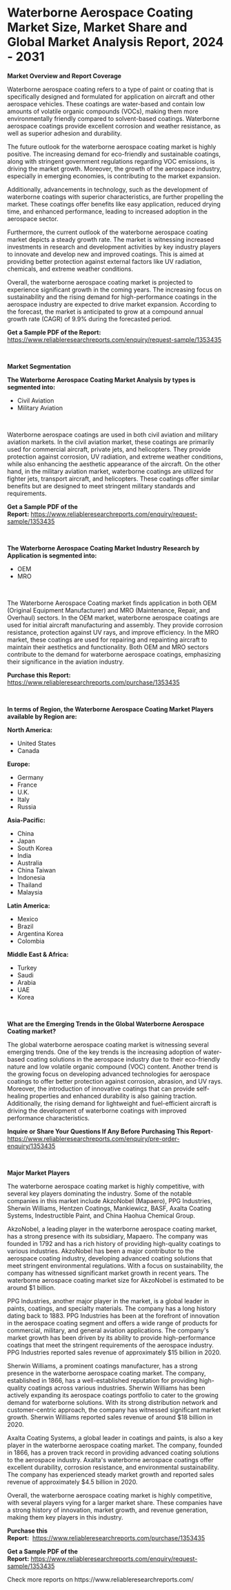 <p><h1>Waterborne Aerospace Coating Market Size, Market Share and Global Market Analysis Report, 2024 - 2031</h1></p><p><strong>Market Overview and Report Coverage</strong></p>
<p><p>Waterborne aerospace coating refers to a type of paint or coating that is specifically designed and formulated for application on aircraft and other aerospace vehicles. These coatings are water-based and contain low amounts of volatile organic compounds (VOCs), making them more environmentally friendly compared to solvent-based coatings. Waterborne aerospace coatings provide excellent corrosion and weather resistance, as well as superior adhesion and durability.</p><p>The future outlook for the waterborne aerospace coating market is highly positive. The increasing demand for eco-friendly and sustainable coatings, along with stringent government regulations regarding VOC emissions, is driving the market growth. Moreover, the growth of the aerospace industry, especially in emerging economies, is contributing to the market expansion.</p><p>Additionally, advancements in technology, such as the development of waterborne coatings with superior characteristics, are further propelling the market. These coatings offer benefits like easy application, reduced drying time, and enhanced performance, leading to increased adoption in the aerospace sector.</p><p>Furthermore, the current outlook of the waterborne aerospace coating market depicts a steady growth rate. The market is witnessing increased investments in research and development activities by key industry players to innovate and develop new and improved coatings. This is aimed at providing better protection against external factors like UV radiation, chemicals, and extreme weather conditions.</p><p>Overall, the waterborne aerospace coating market is projected to experience significant growth in the coming years. The increasing focus on sustainability and the rising demand for high-performance coatings in the aerospace industry are expected to drive market expansion. According to the forecast, the market is anticipated to grow at a compound annual growth rate (CAGR) of 9.9% during the forecasted period.</p></p>
<p><strong>Get a Sample PDF of the Report:</strong> <a href="https://www.reliableresearchreports.com/enquiry/request-sample/1353435">https://www.reliableresearchreports.com/enquiry/request-sample/1353435</a></p>
<p>&nbsp;</p>
<p><strong>Market Segmentation</strong></p>
<p><strong>The Waterborne Aerospace Coating Market Analysis by types is segmented into:</strong></p>
<p><ul><li>Civil Aviation</li><li>Military Aviation</li></ul></p>
<p>&nbsp;</p>
<p><p>Waterborne aerospace coatings are used in both civil aviation and military aviation markets. In the civil aviation market, these coatings are primarily used for commercial aircraft, private jets, and helicopters. They provide protection against corrosion, UV radiation, and extreme weather conditions, while also enhancing the aesthetic appearance of the aircraft. On the other hand, in the military aviation market, waterborne coatings are utilized for fighter jets, transport aircraft, and helicopters. These coatings offer similar benefits but are designed to meet stringent military standards and requirements.</p></p>
<p><strong>Get a Sample PDF of the Report:</strong>&nbsp;<a href="https://www.reliableresearchreports.com/enquiry/request-sample/1353435">https://www.reliableresearchreports.com/enquiry/request-sample/1353435</a></p>
<p>&nbsp;</p>
<p><strong>The Waterborne Aerospace Coating Market Industry Research by Application is segmented into:</strong></p>
<p><ul><li>OEM</li><li>MRO</li></ul></p>
<p>&nbsp;</p>
<p><p>The Waterborne Aerospace Coating market finds application in both OEM (Original Equipment Manufacturer) and MRO (Maintenance, Repair, and Overhaul) sectors. In the OEM market, waterborne aerospace coatings are used for initial aircraft manufacturing and assembly. They provide corrosion resistance, protection against UV rays, and improve efficiency. In the MRO market, these coatings are used for repairing and repainting aircraft to maintain their aesthetics and functionality. Both OEM and MRO sectors contribute to the demand for waterborne aerospace coatings, emphasizing their significance in the aviation industry.</p></p>
<p><strong>Purchase this Report:</strong>&nbsp; <a href="https://www.reliableresearchreports.com/purchase/1353435">https://www.reliableresearchreports.com/purchase/1353435</a></p>
<p>&nbsp;</p>
<p><strong>In terms of Region, the Waterborne Aerospace Coating Market Players available by Region are:</strong></p>
<p>
    <p> <strong> North America: </strong>
        <ul>
            <li>United States</li>
            <li>Canada</li>
        </ul>
        </p> 
    <p> <strong> Europe: </strong>
        <ul>
            <li>Germany</li>
            <li>France</li>
            <li>U.K.</li>
            <li>Italy</li>
            <li>Russia</li>
        </ul>
        </p> 
    <p> <strong> Asia-Pacific: </strong>
        <ul>
            <li>China</li>
            <li>Japan</li>
            <li>South Korea</li>
            <li>India</li>
            <li>Australia</li>
            <li>China Taiwan</li>
            <li>Indonesia</li>
            <li>Thailand</li>
            <li>Malaysia</li>
        </ul>
        </p> 
    <p> <strong> Latin America: </strong>
        <ul>
            <li>Mexico</li>
            <li>Brazil</li>
            <li>Argentina Korea</li>
            <li>Colombia</li>
        </ul>
        </p> 
    <p> <strong> Middle East & Africa: </strong>
        <ul>
            <li>Turkey</li>
            <li>Saudi</li>
            <li>Arabia</li>
            <li>UAE</li>
            <li>Korea</li>
        </ul>
    </p>
    </p>
<p>&nbsp;</p>
<p><strong>What are the Emerging Trends in the Global Waterborne Aerospace Coating market?</strong></p>
<p><p>The global waterborne aerospace coating market is witnessing several emerging trends. One of the key trends is the increasing adoption of water-based coating solutions in the aerospace industry due to their eco-friendly nature and low volatile organic compound (VOC) content. Another trend is the growing focus on developing advanced technologies for aerospace coatings to offer better protection against corrosion, abrasion, and UV rays. Moreover, the introduction of innovative coatings that can provide self-healing properties and enhanced durability is also gaining traction. Additionally, the rising demand for lightweight and fuel-efficient aircraft is driving the development of waterborne coatings with improved performance characteristics.</p></p>
<p><strong>Inquire or Share Your Questions If Any Before Purchasing This Report</strong>- <a href="https://www.reliableresearchreports.com/enquiry/pre-order-enquiry/1353435">https://www.reliableresearchreports.com/enquiry/pre-order-enquiry/1353435</a></p>
<p>&nbsp;</p>
<p><strong>Major Market Players</strong></p>
<p><p>The waterborne aerospace coating market is highly competitive, with several key players dominating the industry. Some of the notable companies in this market include AkzoNobel (Mapaero), PPG Industries, Sherwin Williams, Hentzen Coatings, Mankiewicz, BASF, Axalta Coating Systems, Indestructible Paint, and China Haohua Chemical Group.</p><p>AkzoNobel, a leading player in the waterborne aerospace coating market, has a strong presence with its subsidiary, Mapaero. The company was founded in 1792 and has a rich history of providing high-quality coatings to various industries. AkzoNobel has been a major contributor to the aerospace coating industry, developing advanced coating solutions that meet stringent environmental regulations. With a focus on sustainability, the company has witnessed significant market growth in recent years. The waterborne aerospace coating market size for AkzoNobel is estimated to be around $1 billion.</p><p>PPG Industries, another major player in the market, is a global leader in paints, coatings, and specialty materials. The company has a long history dating back to 1883. PPG Industries has been at the forefront of innovation in the aerospace coating segment and offers a wide range of products for commercial, military, and general aviation applications. The company's market growth has been driven by its ability to provide high-performance coatings that meet the stringent requirements of the aerospace industry. PPG Industries reported sales revenue of approximately $15 billion in 2020.</p><p>Sherwin Williams, a prominent coatings manufacturer, has a strong presence in the waterborne aerospace coating market. The company, established in 1866, has a well-established reputation for providing high-quality coatings across various industries. Sherwin Williams has been actively expanding its aerospace coatings portfolio to cater to the growing demand for waterborne solutions. With its strong distribution network and customer-centric approach, the company has witnessed significant market growth. Sherwin Williams reported sales revenue of around $18 billion in 2020.</p><p>Axalta Coating Systems, a global leader in coatings and paints, is also a key player in the waterborne aerospace coating market. The company, founded in 1866, has a proven track record in providing advanced coating solutions to the aerospace industry. Axalta's waterborne aerospace coatings offer excellent durability, corrosion resistance, and environmental sustainability. The company has experienced steady market growth and reported sales revenue of approximately $4.5 billion in 2020.</p><p>Overall, the waterborne aerospace coating market is highly competitive, with several players vying for a larger market share. These companies have a strong history of innovation, market growth, and revenue generation, making them key players in this industry.</p></p>
<p><strong>Purchase this Report:</strong>&nbsp;&nbsp;<a href="https://www.reliableresearchreports.com/purchase/1353435">https://www.reliableresearchreports.com/purchase/1353435</a></p>
<p></p>
<p><strong>Get a Sample PDF of the Report:</strong>&nbsp;<a href="https://www.reliableresearchreports.com/enquiry/request-sample/1353435">https://www.reliableresearchreports.com/enquiry/request-sample/1353435</a></p>
<p>Check more reports on https://www.reliableresearchreports.com/</p>